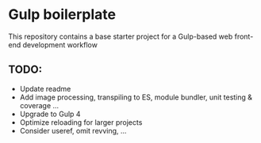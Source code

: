 # Gulp boilerplate

This repository contains a base starter project for a Gulp-based web front-end development workflow

## TODO:

* Update readme
* Add image processing, transpiling to ES, module bundler, unit testing & coverage ...
* Upgrade to Gulp 4
* Optimize reloading for larger projects
* Consider useref, omit revving, ... 
